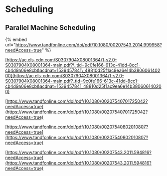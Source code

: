 # Scheduling

## Parallel Machine Scheduling

{% embed url="https://www.tandfonline.com/doi/pdf/10.1080/00207543.2014.999958?needAccess=true" %}

[https://ac.els-cdn.com/S0307904X08001364/1-s2.0-S0307904X08001364-main.pdf?\_tid=9c0fe166-613c-41dd-8cc1-cb4d9a06e8cb&acdnat=1539457841\_48810d25f1ac9ea6e14b380606140200](https://ac.els-cdn.com/S0307904X08001364/1-s2.0-S0307904X08001364-main.pdf?_tid=9c0fe166-613c-41dd-8cc1-cb4d9a06e8cb&acdnat=1539457841_48810d25f1ac9ea6e14b380606140200)

[https://www.tandfonline.com/doi/pdf/10.1080/00207540701725042?needAccess=true](https://www.tandfonline.com/doi/pdf/10.1080/00207540701725042?needAccess=true)

[https://www.tandfonline.com/doi/pdf/10.1080/00207540802010807?needAccess=true](https://www.tandfonline.com/doi/pdf/10.1080/00207540802010807?needAccess=true)

[https://www.tandfonline.com/doi/pdf/10.1080/00207543.2011.594816?needAccess=true](https://www.tandfonline.com/doi/pdf/10.1080/00207543.2011.594816?needAccess=true)

  


